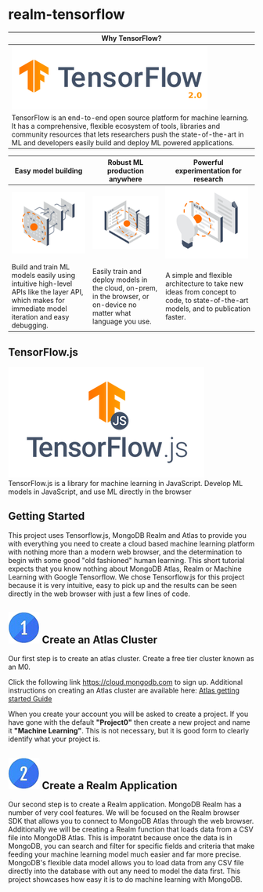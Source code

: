 # realm-tensorflow


| Why TensorFlow?       | 
|-----------------------|
|![TensorFlow](./img/tfLogo2.png)    | 
|TensorFlow is an end-to-end open source platform for machine learning. It has a comprehensive, flexible ecosystem of tools, libraries and community resources that lets researchers push the state-of-the-art in ML and developers easily build and deploy ML powered applications. |

|Easy model building                            | Robust ML production anywhere                 |  Powerful experimentation for research        |
|-----------------------------------------------|-----------------------------------------------|-----------------------------------------------|
|![Easy Model](./img/tfModel.png)               | ![ML Anywhere](./img/tfMLAnywhere.png)        | ![Easy Model Building](./img/tfResearch.png)  |
|Build and train ML models easily using intuitive high-level APIs like the layer API, which makes for immediate model iteration and easy debugging.| Easily train and deploy models in the cloud, on-prem, in the browser, or on-device no matter what language you use.|A simple and flexible architecture to take new ideas from concept to code, to state-of-the-art models, and to publication faster.|

## TensorFlow.js      

![TensorFlow](./img/tensorflowjsLogo.png)    
TensorFlow.js is a library for machine learning in JavaScript. Develop ML models in JavaScript, and use ML directly in the browser   

## Getting Started
This project uses Tensorflow.js, MongoDB Realm and Atlas to provide you with everything you need to create a cloud based machine learning platform with nothing more than a modern web browser, and the determination to begin with some good "old fashioned" human learning.  This short tutorial expects that you know nothing about MongoDB Atlas, Realm or Machine Learning with Google Tensorflow. We chose Tensorflow.js for this project because it is very intuitive, easy to pick up and the results can be seen directly in the web browser with just a few lines of code.

## ![1](./img/1b.png) Create an Atlas Cluster
Our first step is to create an atlas cluster. Create a free tier cluster known as an M0. 

Click the following link https://cloud.mongodb.com to sign up. Additional instructions on creating an Atlas cluster are available here: [Atlas getting started Guide](https://docs.atlas.mongodb.com/getting-started/)  

When you create your account you will be asked to create a project.  If you have gone with the default __"Project0"__ then create a new project and name it __"Machine Learning"__.  This is not necessary, but it is good form to clearly identify what your project is.


## ![2](./img/2b.png) Create a Realm Application
Our second step is to create a Realm application.  MongoDB Realm has a number of very cool features. We will be focused on the Realm browser SDK that allows you to connect to MongoDB Atlas through the web browser.  Additionally we will be creating a Realm function that loads data from a CSV file into MongoDB Atlas.  This is imporatnt because once the data is in MongoDB, you can search and filter for specific fields and criteria that make feeding your machine learning model much easier and far more precise.  MongoDB's flexible data model allows you to load data from any CSV file directly into the database with out any need to model the data first.  This project showcases how easy it is to do machine learning with MongoDB.





